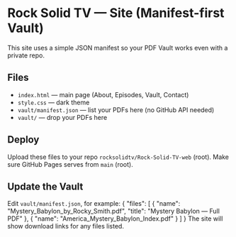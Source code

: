 # Rock Solid TV — Site (Manifest-first Vault)
This site uses a simple JSON manifest so your PDF Vault works even with a private repo.

## Files
- `index.html` — main page (About, Episodes, Vault, Contact)
- `style.css` — dark theme
- `vault/manifest.json` — list your PDFs here (no GitHub API needed)
- `vault/` — drop your PDFs here

## Deploy
Upload these files to your repo `rocksolidtv/Rock-Solid-TV-web` (root). Make sure GitHub Pages serves from `main` (root).

## Update the Vault
Edit `vault/manifest.json`, for example:
{
  "files": [
    { "name": "Mystery_Babylon_by_Rocky_Smith.pdf", "title": "Mystery Babylon — Full PDF" },
    { "name": "America_Mystery_Babylon_Index.pdf" }
  ]
}
The site will show download links for any files listed.
